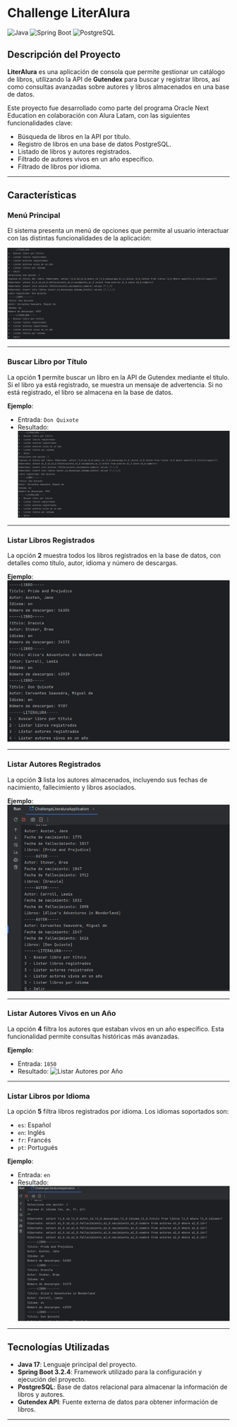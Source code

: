 # **Challenge LiterAlura**

![Java](https://img.shields.io/badge/Java-ED8B00?style=for-the-badge&logo=java&logoColor=white)
![Spring Boot](https://img.shields.io/badge/Spring%20Boot-6DB33F?style=for-the-badge&logo=springboot&logoColor=white)
![PostgreSQL](https://img.shields.io/badge/PostgreSQL-336791?style=for-the-badge&logo=postgresql&logoColor=white)

## **Descripción del Proyecto**
**LiterAlura** es una aplicación de consola que permite gestionar un catálogo de libros, utilizando la API de **Gutendex** para buscar y registrar libros, así como consultas avanzadas sobre autores y libros almacenados en una base de datos.

Este proyecto fue desarrollado como parte del programa Oracle Next Education en colaboración con Alura Latam, con las siguientes funcionalidades clave:
- Búsqueda de libros en la API por título.
- Registro de libros en una base de datos PostgreSQL.
- Listado de libros y autores registrados.
- Filtrado de autores vivos en un año específico.
- Filtrado de libros por idioma.

---

## **Características**

### **Menú Principal**
El sistema presenta un menú de opciones que permite al usuario interactuar con las distintas funcionalidades de la aplicación:

![Menú Principal](assets/Buscar_Libro1.png)

---

### **Buscar Libro por Título**
La opción **1** permite buscar un libro en la API de Gutendex mediante el título. Si el libro ya está registrado, se muestra un mensaje de advertencia. Si no está registrado, el libro se almacena en la base de datos.

**Ejemplo**:
- Entrada: `Don Quixote`
- Resultado:
  ![Buscar Libro](assets/Buscar_Libro1.png)

---

### **Listar Libros Registrados**
La opción **2** muestra todos los libros registrados en la base de datos, con detalles como título, autor, idioma y número de descargas.

**Ejemplo**:
![Listar Libros](assets/Listar_Libros.png)

---

### **Listar Autores Registrados**
La opción **3** lista los autores almacenados, incluyendo sus fechas de nacimiento, fallecimiento y libros asociados.

**Ejemplo**:
![Listar Autores](assets/Listar_Autores.png)

---

### **Listar Autores Vivos en un Año**
La opción **4** filtra los autores que estaban vivos en un año específico. Esta funcionalidad permite consultas históricas más avanzadas.

**Ejemplo**:
- Entrada: `1850`
- Resultado:
  ![Listar Autores por Año](assets/Listar_Autores_año.png)

---

### **Listar Libros por Idioma**
La opción **5** filtra libros registrados por idioma. Los idiomas soportados son:
- `es`: Español
- `en`: Inglés
- `fr`: Francés
- `pt`: Portugués

**Ejemplo**:
- Entrada: `en`
- Resultado:
  ![Listar Libros por Idioma](assets/Listar_Libros_Idioma.png)

---

## **Tecnologías Utilizadas**
- **Java 17**: Lenguaje principal del proyecto.
- **Spring Boot 3.2.4**: Framework utilizado para la configuración y ejecución del proyecto.
- **PostgreSQL**: Base de datos relacional para almacenar la información de libros y autores.
- **Gutendex API**: Fuente externa de datos para obtener información de libros.

---

